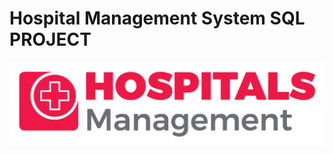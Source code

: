 # Hospital Management System SQL PROJECT
![HOSPITAL MANAGEMENT SYSTEM](https://github.com/AgasthiDoshi/Hospital_Management_Database_SQL_PROJECT/blob/main/logos.png)
